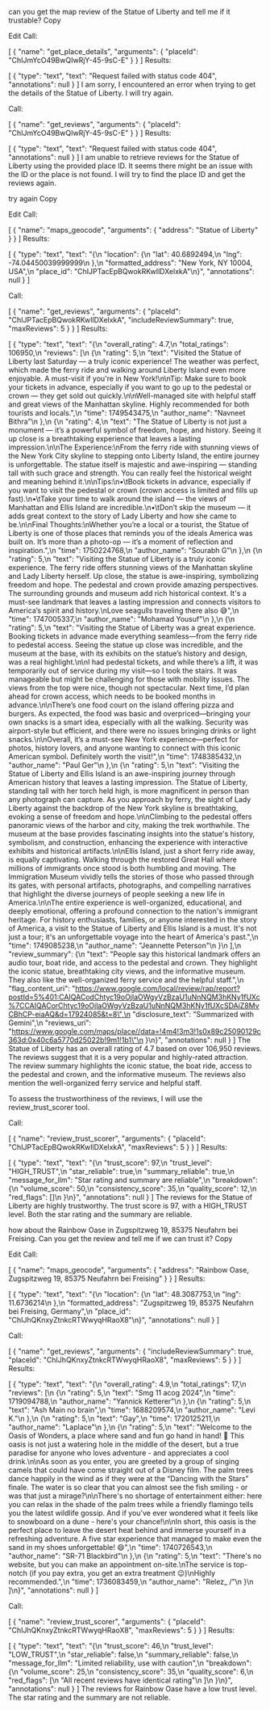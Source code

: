 can you get the map review of the Statue of Liberty and tell me if it trustable?
Copy

Edit
Call:

[
  {
    "name": "get_place_details",
    "arguments": {
      "placeId": "ChIJmYcO49BwQIwRjY-45-9sC-E"
    }
  }
]
Results:

[
  {
    "type": "text",
    "text": "Request failed with status code 404",
    "annotations": null
  }
]
I am sorry, I encountered an error when trying to get the details of the Statue of Liberty. I will try again.

Call:

[
  {
    "name": "get_reviews",
    "arguments": {
      "placeId": "ChIJmYcO49BwQIwRjY-45-9sC-E"
    }
  }
]
Results:

[
  {
    "type": "text",
    "text": "Request failed with status code 404",
    "annotations": null
  }
]
I am unable to retrieve reviews for the Statue of Liberty using the provided place ID. It seems there might be an issue with the ID or the place is not found. I will try to find the place ID and get the reviews again.

try again
Copy

Edit
Call:

[
  {
    "name": "maps_geocode",
    "arguments": {
      "address": "Statue of Liberty"
    }
  }
]
Results:

[
  {
    "type": "text",
    "text": "{\n  \"location\": {\n    \"lat\": 40.6892494,\n    \"lng\": -74.04450039999999\n  },\n  \"formatted_address\": \"New York, NY 10004, USA\",\n  \"place_id\": \"ChIJPTacEpBQwokRKwIlDXelxkA\"\n}",
    "annotations": null
  }
]

Call:

[
  {
    "name": "get_reviews",
    "arguments": {
      "placeId": "ChIJPTacEpBQwokRKwIlDXelxkA",
      "includeReviewSummary": true,
      "maxReviews": 5
    }
  }
]
Results:

[
  {
    "type": "text",
    "text": "{\n  \"overall_rating\": 4.7,\n  \"total_ratings\": 106950,\n  \"reviews\": [\n    {\n      \"rating\": 5,\n      \"text\": \"Visited the Statue of Liberty last Saturday — a truly iconic experience! The weather was perfect, which made the ferry ride and walking around Liberty Island even more enjoyable. A must-visit if you're in New York!\\n\\nTip: Make sure to book your tickets in advance, especially if you want to go up to the pedestal or crown — they get sold out quickly.\\n\\nWell-managed site with helpful staff and great views of the Manhattan skyline. Highly recommended for both tourists and locals.\",\n      \"time\": 1749543475,\n      \"author_name\": \"Navneet Bithra\"\n    },\n    {\n      \"rating\": 4,\n      \"text\": \"The Statue of Liberty is not just a monument — it’s a powerful symbol of freedom, hope, and history. Seeing it up close is a breathtaking experience that leaves a lasting impression.\\n\\nThe Experience:\\nFrom the ferry ride with stunning views of the New York City skyline to stepping onto Liberty Island, the entire journey is unforgettable. The statue itself is majestic and awe-inspiring — standing tall with such grace and strength. You can really feel the historical weight and meaning behind it.\\n\\nTips:\\n•\\tBook tickets in advance, especially if you want to visit the pedestal or crown (crown access is limited and fills up fast).\\n•\\tTake your time to walk around the island — the views of Manhattan and Ellis Island are incredible.\\n•\\tDon’t skip the museum — it adds great context to the story of Lady Liberty and how she came to be.\\n\\nFinal Thoughts:\\nWhether you’re a local or a tourist, the Statue of Liberty is one of those places that reminds you of the ideals America was built on. It’s more than a photo-op — it’s a moment of reflection and inspiration.\",\n      \"time\": 1750224768,\n      \"author_name\": \"Sourabh G\"\n    },\n    {\n      \"rating\": 5,\n      \"text\": \"Visiting the Statue of Liberty is a truly iconic experience. The ferry ride offers stunning views of the Manhattan skyline and Lady Liberty herself. Up close, the statue is awe-inspiring, symbolizing freedom and hope. The pedestal and crown provide amazing perspectives. The surrounding grounds and museum add rich historical context. It's a must-see landmark that leaves a lasting impression and connects visitors to America’s spirit and history.\\nLove seagulls traveling there also 😅\",\n      \"time\": 1747005337,\n      \"author_name\": \"Mohamad Yousuf\"\n    },\n    {\n      \"rating\": 5,\n      \"text\": \"Visiting the Statue of Liberty was a great experience. Booking tickets in advance made everything seamless—from the ferry ride to pedestal access. Seeing the statue up close was incredible, and the museum at the base, with its exhibits on the statue’s history and design, was a real highlight.\\n\\nI had pedestal tickets, and while there’s a lift, it was temporarily out of service during my visit—so I took the stairs. It was manageable but might be challenging for those with mobility issues. The views from the top were nice, though not spectacular. Next time, I’d plan ahead for crown access, which needs to be booked months in advance.\\n\\nThere’s one food court on the island offering pizza and burgers. As expected, the food was basic and overpriced—bringing your own snacks is a smart idea, especially with all the walking. Security was airport-style but efficient, and there were no issues bringing drinks or light snacks.\\n\\nOverall, it’s a must-see New York experience—perfect for photos, history lovers, and anyone wanting to connect with this iconic American symbol. Definitely worth the visit!\",\n      \"time\": 1748385432,\n      \"author_name\": \"Paul Ger\"\n    },\n    {\n      \"rating\": 5,\n      \"text\": \"Visiting the Statue of Liberty and Ellis Island is an awe-inspiring journey through American history that leaves a lasting impression. The Statue of Liberty, standing tall with her torch held high, is more magnificent in person than any photograph can capture. As you approach by ferry, the sight of Lady Liberty against the backdrop of the New York skyline is breathtaking, evoking a sense of freedom and hope.\\n\\nClimbing to the pedestal offers panoramic views of the harbor and city, making the trek worthwhile. The museum at the base provides fascinating insights into the statue's history, symbolism, and construction, enhancing the experience with interactive exhibits and historical artifacts.\\n\\nEllis Island, just a short ferry ride away, is equally captivating. Walking through the restored Great Hall where millions of immigrants once stood is both humbling and moving. The Immigration Museum vividly tells the stories of those who passed through its gates, with personal artifacts, photographs, and compelling narratives that highlight the diverse journeys of people seeking a new life in America.\\n\\nThe entire experience is well-organized, educational, and deeply emotional, offering a profound connection to the nation's immigrant heritage. For history enthusiasts, families, or anyone interested in the story of America, a visit to the Statue of Liberty and Ellis Island is a must. It's not just a tour; it's an unforgettable voyage into the heart of America's past.\",\n      \"time\": 1749085238,\n      \"author_name\": \"Jeannette Peterson\"\n    }\n  ],\n  \"review_summary\": {\n    \"text\": \"People say this historical landmark offers an audio tour, boat ride, and access to the pedestal and crown. They highlight the iconic statue, breathtaking city views, and the informative museum. They also like the well-organized ferry service and the helpful staff.\",\n    \"flag_content_uri\": \"https://www.google.com/local/review/rap/report?postId=5%401:CAIQACodChtyc19oOjlaOWgyVzBzaU1uNnNQM3hKNy1fUXc%7CCAIQACorChtyc19oOjlaOWgyVzBzaU1uNnNQM3hKNy1fUXcSDAjZ8MvCBhCP-eiaAQ&d=17924085&t=8\",\n    \"disclosure_text\": \"Summarized with Gemini\",\n    \"reviews_uri\": \"https://www.google.com/maps/place//data=!4m4!3m3!1s0x89c25090129c363d:0x40c6a5770d25022b!9m1!1b1\"\n  }\n}",
    "annotations": null
  }
]
The Statue of Liberty has an overall rating of 4.7 based on over 106,950 reviews. The reviews suggest that it is a very popular and highly-rated attraction. The review summary highlights the iconic statue, the boat ride, access to the pedestal and crown, and the informative museum. The reviews also mention the well-organized ferry service and helpful staff.

To assess the trustworthiness of the reviews, I will use the review_trust_scorer tool.

Call:

[
  {
    "name": "review_trust_scorer",
    "arguments": {
      "placeId": "ChIJPTacEpBQwokRKwIlDXelxkA",
      "maxReviews": 5
    }
  }
]
Results:

[
  {
    "type": "text",
    "text": "{\n  \"trust_score\": 97,\n  \"trust_level\": \"HIGH_TRUST\",\n  \"star_reliable\": true,\n  \"summary_reliable\": true,\n  \"message_for_llm\": \"Star rating and summary are reliable\",\n  \"breakdown\": {\n    \"volume_score\": 50,\n    \"consistency_score\": 35,\n    \"quality_score\": 12,\n    \"red_flags\": []\n  }\n}",
    "annotations": null
  }
]
The reviews for the Statue of Liberty are highly trustworthy. The trust score is 97, with a HIGH_TRUST level. Both the star rating and the summary are reliable.


how about the Rainbow Oase in Zugspitzweg 19, 85375 Neufahrn bei Freising. Can you get the review and tell me if we can trust it?
Copy

Edit
Call:

[
  {
    "name": "maps_geocode",
    "arguments": {
      "address": "Rainbow Oase, Zugspitzweg 19, 85375 Neufahrn bei Freising"
    }
  }
]
Results:

[
  {
    "type": "text",
    "text": "{\n  \"location\": {\n    \"lat\": 48.3087753,\n    \"lng\": 11.6736214\n  },\n  \"formatted_address\": \"Zugspitzweg 19, 85375 Neufahrn bei Freising, Germany\",\n  \"place_id\": \"ChIJhQKnxyZtnkcRTWwyqHRaoX8\"\n}",
    "annotations": null
  }
]

Call:

[
  {
    "name": "get_reviews",
    "arguments": {
      "includeReviewSummary": true,
      "placeId": "ChIJhQKnxyZtnkcRTWwyqHRaoX8",
      "maxReviews": 5
    }
  }
]
Results:

[
  {
    "type": "text",
    "text": "{\n  \"overall_rating\": 4.9,\n  \"total_ratings\": 17,\n  \"reviews\": [\n    {\n      \"rating\": 5,\n      \"text\": \"Smg 11 acog 2024\",\n      \"time\": 1719094788,\n      \"author_name\": \"Yannick Ketterer\"\n    },\n    {\n      \"rating\": 5,\n      \"text\": \"Ash Main no brain\",\n      \"time\": 1688209574,\n      \"author_name\": \"Levi K.\"\n    },\n    {\n      \"rating\": 5,\n      \"text\": \"Gay\",\n      \"time\": 1720125211,\n      \"author_name\": \"Laplace\"\n    },\n    {\n      \"rating\": 5,\n      \"text\": \"Welcome to the Oasis of Wonders, a place where sand and fun go hand in hand! 🌴 This oasis is not just a watering hole in the middle of the desert, but a true paradise for anyone who loves adventure - and appreciates a cool drink.\\n\\nAs soon as you enter, you are greeted by a group of singing camels that could have come straight out of a Disney film. The palm trees dance happily in the wind as if they were at the “Dancing with the Stars” finale. The water is so clear that you can almost see the fish smiling - or was that just a mirage?\\n\\nThere's no shortage of entertainment either: here you can relax in the shade of the palm trees while a friendly flamingo tells you the latest wildlife gossip. And if you've ever wondered what it feels like to snowboard on a dune - here's your chance!\\n\\nIn short, this oasis is the perfect place to leave the desert heat behind and immerse yourself in a refreshing adventure. A five star experience that managed to make even the sand in my shoes unforgettable! 😄\",\n      \"time\": 1740726543,\n      \"author_name\": \"SR-71 Blackbird\"\n    },\n    {\n      \"rating\": 5,\n      \"text\": \"There's no website, but you can make an appointment on-site.\\nThe service is top-notch (if you pay extra, you get an extra treatment 😉)\\nHighly recommended.\",\n      \"time\": 1736083459,\n      \"author_name\": \"Relez_ /\"\n    }\n  ]\n}",
    "annotations": null
  }
]

Call:

[
  {
    "name": "review_trust_scorer",
    "arguments": {
      "placeId": "ChIJhQKnxyZtnkcRTWwyqHRaoX8",
      "maxReviews": 5
    }
  }
]
Results:

[
  {
    "type": "text",
    "text": "{\n  \"trust_score\": 46,\n  \"trust_level\": \"LOW_TRUST\",\n  \"star_reliable\": false,\n  \"summary_reliable\": false,\n  \"message_for_llm\": \"Limited reliability, use with caution\",\n  \"breakdown\": {\n    \"volume_score\": 25,\n    \"consistency_score\": 35,\n    \"quality_score\": 6,\n    \"red_flags\": [\n      \"All recent reviews have identical rating\"\n    ]\n  }\n}",
    "annotations": null
  }
]
The reviews for Rainbow Oase have a low trust level. The star rating and the summary are not reliable.